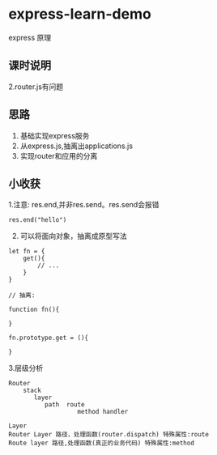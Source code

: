 # express-learn-demo
express  原理

## 课时说明

2.router.js有问题

## 思路
1. 基础实现express服务
2. 从express.js,抽离出applications.js
3. 实现router和应用的分离

## 小收获

1.注意: res.end,并非res.send。res.send会报错

```
res.end("hello")
```

2. 可以将面向对象，抽离成原型写法

```
let fn = {
    get(){
        // ...
    }
}

// 抽离:

function fn(){

}

fn.prototype.get = (){

}
```

3.层级分析

```
Router
    stack
       layer
          path  route
                   method handler

Layer
Router Layer 路径，处理函数(router.dispatch) 特殊属性:route
Route layer 路径,处理函数(真正的业务代码) 特殊属性:method
```
